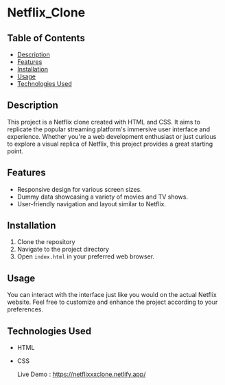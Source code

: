 # Netflix_Clone

## Table of Contents
- [Description](#description)
- [Features](#features)
- [Installation](#installation)
- [Usage](#usage)
- [Technologies Used](#technologies-used)


## Description
This project is a Netflix clone created with HTML and CSS. It aims to replicate the popular streaming platform's immersive user interface and experience. Whether you're a web development enthusiast or just curious to explore a visual replica of Netflix, this project provides a great starting point.


## Features
- Responsive design for various screen sizes.
- Dummy data showcasing a variety of movies and TV shows.
- User-friendly navigation and layout similar to Netflix.

## Installation
1. Clone the repository
2. Navigate to the project directory
3. Open `index.html` in your preferred web browser.


## Usage
 You can interact with the interface just like you would on the actual Netflix website. Feel free to customize and enhance the project according to your preferences.

 ## Technologies Used
- HTML
- CSS

  Live Demo : https://netflixxxclone.netlify.app/
